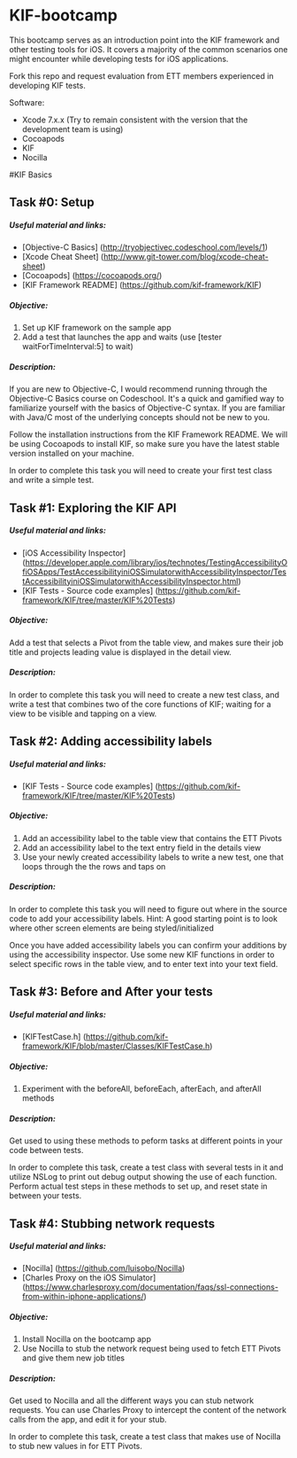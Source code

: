 # KIF-bootcamp

This bootcamp serves as an introduction point into the KIF framework and other testing tools for iOS. It covers a majority of the common scenarios one might encounter while developing tests for iOS applications.

Fork this repo and request evaluation from ETT members experienced in developing KIF tests.

Software:

- Xcode 7.x.x (Try to remain consistent with the version that the development team is using)
- Cocoapods
- KIF
- Nocilla


#KIF Basics

## Task #0: Setup

##### Useful material and links: 

- [Objective-C Basics] (http://tryobjectivec.codeschool.com/levels/1)
- [Xcode Cheat Sheet] (http://www.git-tower.com/blog/xcode-cheat-sheet)
- [Cocoapods] (https://cocoapods.org/)
- [KIF Framework README] (https://github.com/kif-framework/KIF)


##### Objective:
1. Set up KIF framework on the sample app
2. Add a test that launches the app and waits (use [tester waitForTimeInterval:5] to wait)

##### Description:

If you are new to Objective-C, I would recommend running through the Objective-C Basics course on Codeschool. It's a quick and gamified way to familiarize yourself with the basics of Objective-C syntax. If you are familiar with Java/C most of the underlying concepts should not be new to you.

Follow the installation instructions from the KIF Framework README. We will be using Cocoapods to install KIF, so make sure you have the latest stable version installed on your machine. 

In order to complete this task you will need to create your first test class and write a simple test.

## Task #1: Exploring the KIF API

##### Useful material and links: 

- [iOS Accessibility Inspector] (https://developer.apple.com/library/ios/technotes/TestingAccessibilityOfiOSApps/TestAccessibilityiniOSSimulatorwithAccessibilityInspector/TestAccessibilityiniOSSimulatorwithAccessibilityInspector.html) 
- [KIF Tests - Source code examples] (https://github.com/kif-framework/KIF/tree/master/KIF%20Tests)

##### Objective:
Add a test that selects a Pivot from the table view, and makes sure their job title and projects leading value is displayed in the detail view.

##### Description:

In order to complete this task you will need to create a new test class, and write a test that combines two of the core functions of KIF; waiting for a view to be visible and tapping on a view.

## Task #2: Adding accessibility labels

##### Useful material and links: 

- [KIF Tests - Source code examples] (https://github.com/kif-framework/KIF/tree/master/KIF%20Tests)

##### Objective:
1. Add an accessibility label to the table view that contains the ETT Pivots
2. Add an accessibility label to the text entry field in the details view
3. Use your newly created accessibility labels to write a new test, one that loops through the the rows and taps on 

##### Description:

In order to complete this task you will need to figure out where in the source code to add your accessibility labels. Hint: A good starting point is to look where other screen elements are being styled/initialized

Once you have added accessibility labels you can confirm your additions by using the accessibility inspector. Use some new KIF functions in order to select specific rows in the table view, and to enter text into your text field.

## Task #3: Before and After your tests

##### Useful material and links: 

- [KIFTestCase.h] (https://github.com/kif-framework/KIF/blob/master/Classes/KIFTestCase.h)

##### Objective:
1. Experiment with the beforeAll, beforeEach, afterEach, and afterAll methods

##### Description:

Get used to using these methods to peform tasks at different points in your code between tests.

In order to complete this task, create a test class with several tests in it and utilize NSLog to print out debug output showing the use of each function. Perform actual test steps in these methods to set up, and reset state in between your tests.

## Task #4: Stubbing network requests

##### Useful material and links: 

- [Nocilla] (https://github.com/luisobo/Nocilla)
- [Charles Proxy on the iOS Simulator] (https://www.charlesproxy.com/documentation/faqs/ssl-connections-from-within-iphone-applications/)

##### Objective:
1. Install Nocilla on the bootcamp app
2. Use Nocilla to stub the network request being used to fetch ETT Pivots and give them new job titles

##### Description:

Get used to Nocilla and all the different ways you can stub network requests. You can use Charles Proxy to intercept the content of the network calls from the app, and edit it for your stub.

In order to complete this task, create a test class that makes use of Nocilla to stub new values in for ETT Pivots.
